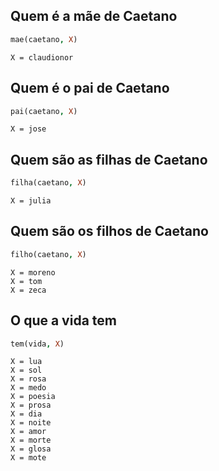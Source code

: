 ## Quem é a mãe de Caetano
```prolog
mae(caetano, X)
```

```
X = claudionor
```

## Quem é o pai de Caetano
```prolog
pai(caetano, X)
```

```
X = jose
```

## Quem são as filhas de Caetano
```prolog
filha(caetano, X)
```
```
X = julia
```

## Quem são os filhos de Caetano
```prolog
filho(caetano, X)
```
```
X = moreno
X = tom
X = zeca
```
## O que a vida tem
```prolog
tem(vida, X)
```
```
X = lua
X = sol
X = rosa
X = medo
X = poesia
X = prosa
X = dia
X = noite
X = amor
X = morte
X = glosa
X = mote
```
